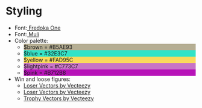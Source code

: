 <h1>Styling</h1>
<ul>
  <li>Font:<a href="https://fonts.google.com/specimen/Fredoka+One"> Fredoka One</a></li>
  <li>Font:<a href="https://fonts.google.com/specimen/Muli?selection.family=Muli"> Muli</a></li>
  <li>Color palette:
    <ul>
      <li style="background-color:#B5AE93;">$brown = #B5AE93</li>
      <li style="background-color:#32E3C7;">$blue = #32E3C7</li>
      <li style="background-color:#FAD95C;">$yellow = #FAD95C</li>
      <li style="background-color:#C773C7;">$lightpink = #C773C7</li>
      <li style="background-color:#B712B8;">$pink = #B712B8</li>
    </ul>
  </li>
  <li> Win and loose figures:
    <ul>
      <li><a href="https://www.vecteezy.com/free-vector/loser">Loser Vectors by Vecteezy</a></li>
      <li><a href="https://www.vecteezy.com/free-vector/loser">Loser Vectors by Vecteezy</a></li>
      <li><a href="https://www.vecteezy.com/free-vector/trophy">Trophy Vectors by Vecteezy</a></li>
    </ul>
  </li>
</ul>
